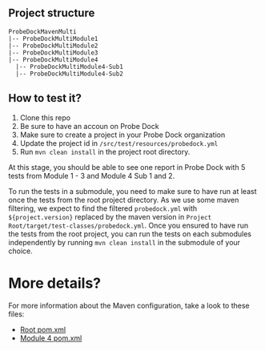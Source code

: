 ## Project structure

```
ProbeDockMavenMulti
|-- ProbeDockMultiModule1
|-- ProbeDockMultiModule2
|-- ProbeDockMultiModule3
|-- ProbeDockMultiModule4
  |-- ProbeDockMultiModule4-Sub1
  |-- ProbeDockMultiModule4-Sub2
```

## How to test it?

1. Clone this repo
2. Be sure to have an accoun on Probe Dock
3. Make sure to create a project in your Probe Dock organization
4. Update the project id in `/src/test/resources/probedock.yml`
5. Run `mvn clean install` in the project root directory.

At this stage, you should be able to see one report in Probe Dock with 5 tests from Module 1 - 3 and Module 4 Sub 1 and 2.

To run the tests in a submodule, you need to make sure to have run at least once the tests from the root project directory. 
As we use some maven filtering, we expect to find the filtered `probedock.yml` with `${project.version}` replaced by the maven 
version in `Project Root/target/test-classes/probedock.yml`. Once you ensured to have run the tests from the root project, you can
run the tests on each submodules independently by running `mvn clean install` in the submodule of your choice.

# More details?

For more information about the Maven configuration, take a look to these files:

- [Root pom.xml](pom.xml)
- [Module 4 pom.xml](ProbeDockMultiModule4/pom.xml)
